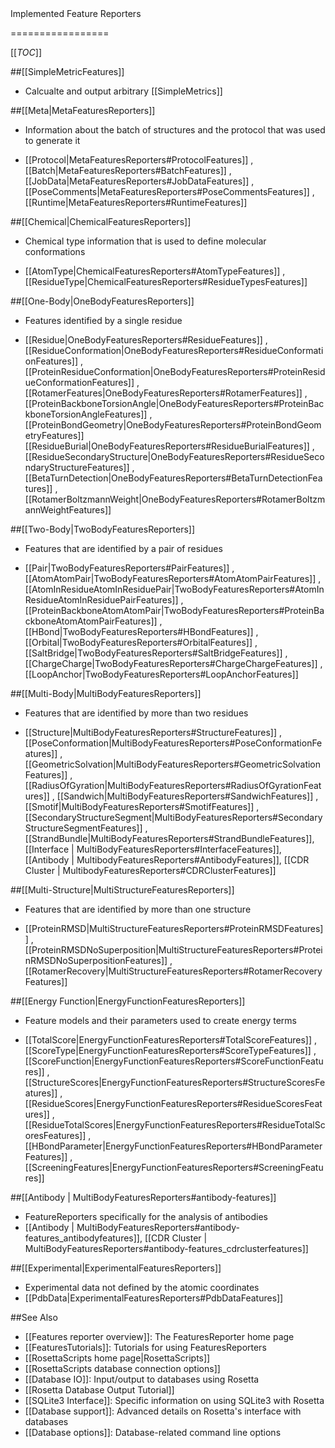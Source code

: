 <!-- --- title: Featurereporters -->Implemented Feature Reporters
=================

[[_TOC_]]

##[[SimpleMetricFeatures]]
* Calcualte and output arbitrary [[SimpleMetrics]]

##[[Meta|MetaFeaturesReporters]]   
* Information about the batch of structures and the protocol that was used to generate it

 * [[Protocol|MetaFeaturesReporters#ProtocolFeatures]] , [[Batch|MetaFeaturesReporters#BatchFeatures]] , [[JobData|MetaFeaturesReporters#JobDataFeatures]] , [[PoseComments|MetaFeaturesReporters#PoseCommentsFeatures]] , [[Runtime|MetaFeaturesReporters#RuntimeFeatures]]


##[[Chemical|ChemicalFeaturesReporters]]   
* Chemical type information that is used to define molecular conformations

* [[AtomType|ChemicalFeaturesReporters#AtomTypeFeatures]] , [[ResidueType|ChemicalFeaturesReporters#ResidueTypesFeatures]]

##[[One-Body|OneBodyFeaturesReporters]]   
* Features identified by a single residue

* [[Residue|OneBodyFeaturesReporters#ResidueFeatures]] , [[ResidueConformation|OneBodyFeaturesReporters#ResidueConformationFeatures]] , [[ProteinResidueConformation|OneBodyFeaturesReporters#ProteinResidueConformationFeatures]] , [[RotamerFeatures|OneBodyFeaturesReporters#RotamerFeatures]] , [[ProteinBackboneTorsionAngle|OneBodyFeaturesReporters#ProteinBackboneTorsionAngleFeatures]] , [[ProteinBondGeometry|OneBodyFeaturesReporters#ProteinBondGeometryFeatures]] [[ResidueBurial|OneBodyFeaturesReporters#ResidueBurialFeatures]] , [[ResidueSecondaryStructure|OneBodyFeaturesReporters#ResidueSecondaryStructureFeatures]] , [[BetaTurnDetection|OneBodyFeaturesReporters#BetaTurnDetectionFeatures]] , [[RotamerBoltzmannWeight|OneBodyFeaturesReporters#RotamerBoltzmannWeightFeatures]]

##[[Two-Body|TwoBodyFeaturesReporters]]   
* Features that are identified by a pair of residues

* [[Pair|TwoBodyFeaturesReporters#PairFeatures]] , [[AtomAtomPair|TwoBodyFeaturesReporters#AtomAtomPairFeatures]] , [[AtomInResidueAtomInResiduePair|TwoBodyFeaturesReporters#AtomInResidueAtomInResiduePairFeatures]] , [[ProteinBackboneAtomAtomPair|TwoBodyFeaturesReporters#ProteinBackboneAtomAtomPairFeatures]] , [[HBond|TwoBodyFeaturesReporters#HBondFeatures]] , [[Orbital|TwoBodyFeaturesReporters#OrbitalFeatures]] , [[SaltBridge|TwoBodyFeaturesReporters#SaltBridgeFeatures]] , [[ChargeCharge|TwoBodyFeaturesReporters#ChargeChargeFeatures]] , [[LoopAnchor|TwoBodyFeaturesReporters#LoopAnchorFeatures]]

##[[Multi-Body|MultiBodyFeaturesReporters]]   
* Features that are identified by more than two residues

* [[Structure|MultiBodyFeaturesReporters#StructureFeatures]] , [[PoseConformation|MultiBodyFeaturesReporters#PoseConformationFeatures]] , [[GeometricSolvation|MultiBodyFeaturesReporters#GeometricSolvationFeatures]] , [[RadiusOfGyration|MultiBodyFeaturesReporters#RadiusOfGyrationFeatures]] , [[Sandwich|MultiBodyFeaturesReporters#SandwichFeatures]] , [[Smotif|MultiBodyFeaturesReporters#SmotifFeatures]] , [[SecondaryStructureSegment|MultiBodyFeaturesReporters#SecondaryStructureSegmentFeatures]] , [[StrandBundle|MultiBodyFeaturesReporters#StrandBundleFeatures]], [[Interface | MultiBodyFeaturesReporters#InterfaceFeatures]], [[Antibody | MultibodyFeaturesReporters#AntibodyFeatures]], [[CDR Cluster | MultibodyFeaturesReporters#CDRClusterFeatures]]

##[[Multi-Structure|MultiStructureFeaturesReporters]]   
* Features that are identified by more than one structure

* [[ProteinRMSD|MultiStructureFeaturesReporters#ProteinRMSDFeatures]] , [[ProteinRMSDNoSuperposition|MultiStructureFeaturesReporters#ProteinRMSDNoSuperpositionFeatures]] , [[RotamerRecovery|MultiStructureFeaturesReporters#RotamerRecoveryFeatures]]

##[[Energy Function|EnergyFunctionFeaturesReporters]]   
* Feature models and their parameters used to create energy terms

* [[TotalScore|EnergyFunctionFeaturesReporters#TotalScoreFeatures]] , [[ScoreType|EnergyFunctionFeaturesReporters#ScoreTypeFeatures]] , [[ScoreFunction|EnergyFunctionFeaturesReporters#ScoreFunctionFeatures]] , [[StructureScores|EnergyFunctionFeaturesReporters#StructureScoresFeatures]] , [[ResidueScores|EnergyFunctionFeaturesReporters#ResidueScoresFeatures]] , [[ResidueTotalScores|EnergyFunctionFeaturesReporters#ResidueTotalScoresFeatures]] , [[HBondParameter|EnergyFunctionFeaturesReporters#HBondParameterFeatures]] , [[ScreeningFeatures|EnergyFunctionFeaturesReporters#ScreeningFeatures]]

##[[Antibody | MultiBodyFeaturesReporters#antibody-features]]
* FeatureReporters specifically for the analysis of antibodies
* [[Antibody | MultiBodyFeaturesReporters#antibody-features_antibodyfeatures]], [[CDR Cluster | MultiBodyFeaturesReporters#antibody-features_cdrclusterfeatures]]

##[[Experimental|ExperimentalFeaturesReporters]]   
* Experimental data not defined by the atomic coordinates
* [[PdbData|ExperimentalFeaturesReporters#PdbDataFeatures]]


##See Also

* [[Features reporter overview]]: The FeaturesReporter home page
* [[FeaturesTutorials]]: Tutorials for using FeaturesReporters
* [[RosettaScripts home page|RosettaScripts]]
* [[RosettaScripts database connection options]]
* [[Database IO]]: Input/output to databases using Rosetta
* [[Rosetta Database Output Tutorial]]
* [[SQLite3 Interface]]: Specific information on using SQLite3 with Rosetta
* [[Database support]]: Advanced details on Rosetta's interface with databases
* [[Database options]]: Database-related command line options